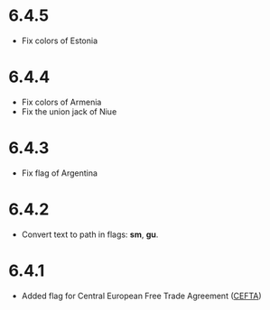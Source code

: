 # 6.4.5

- Fix colors of Estonia

# 6.4.4

- Fix colors of Armenia
- Fix the union jack of Niue

# 6.4.3

- Fix flag of Argentina

# 6.4.2

- Convert text to path in flags: **sm**, **gu**.

# 6.4.1

- Added flag for Central European Free Trade Agreement ([CEFTA](https://en.wikipedia.org/wiki/Central_European_Free_Trade_Agreement))
